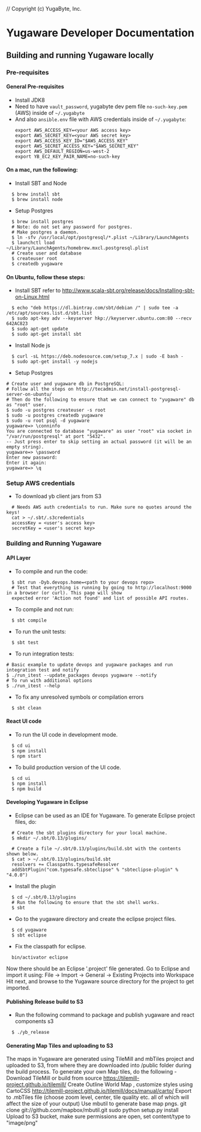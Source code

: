 // Copyright (c) YugaByte, Inc.

# Yugaware Developer Documentation

## Building and running Yugaware locally

### Pre-requisites

#### General Pre-requisites

* Install JDK8
* Need to have `vault_password`, yugabyte dev pem file `no-such-key.pem` (AWS) inside of `~/.yugabyte`
* And also `ansible.env` file with AWS credentials inside of `~/.yugabyte`:
  ```
  export AWS_ACCESS_KEY=<your AWS access key>
  export AWS_SECRET_KEY=<your AWS secret key>
  export AWS_ACCESS_KEY_ID="$AWS_ACCESS_KEY"
  export AWS_SECRET_ACCESS_KEY="$AWS_SECRET_KEY"
  export AWS_DEFAULT_REGION=us-west-2
  export YB_EC2_KEY_PAIR_NAME=no-such-key
  ```

#### On a mac, run the following:
* Install SBT and Node
```
  $ brew install sbt
  $ brew install node
```
* Setup Postgres
```
  $ brew install postgres
  # Note: do not set any password for postgres.
  # Make postgres a daemon.
  $ ln -sfv /usr/local/opt/postgresql/*.plist ~/Library/LaunchAgents
  $ launchctl load ~/Library/LaunchAgents/homebrew.mxcl.postgresql.plist
  # Create user and database
  $ createuser root
  $ createdb yugaware
```
#### On Ubuntu, follow these steps:
* Install SBT refer to http://www.scala-sbt.org/release/docs/Installing-sbt-on-Linux.html
```
  $ echo "deb https://dl.bintray.com/sbt/debian /" | sudo tee -a /etc/apt/sources.list.d/sbt.list
  $ sudo apt-key adv --keyserver hkp://keyserver.ubuntu.com:80 --recv 642AC823
  $ sudo apt-get update
  $ sudo apt-get install sbt
```
* Install Node js
```
  $ curl -sL https://deb.nodesource.com/setup_7.x | sudo -E bash -
  $ sudo apt-get install -y nodejs
```
* Setup Postgres
```
# Create user and yugaware db in PostgreSQL:
# Follow all the steps on http://tecadmin.net/install-postgresql-server-on-ubuntu/
# Then do the following to ensure that we can connect to "yugaware" db as "root" user.
$ sudo -u postgres createuser -s root
$ sudo -u postgres createdb yugaware
$ sudo -u root psql -d yugaware
yugaware=> \conninfo
You are connected to database "yugaware" as user "root" via socket in "/var/run/postgresql" at port "5432".
-- Just press enter to skip setting an actual password (it will be an empty string).
yugaware=> \password
Enter new password:
Enter it again:
yugaware=> \q
```

### Setup AWS credentials

*  To download yb client jars from S3
```
  # Needs AWS auth credentials to run. Make sure no quotes around the keys!
  cat > ~/.sbt/.s3credentials
  accessKey = <user's access key>
  secretKey = <user's secret key>
```

### Building and Running Yugaware

#### API Layer

* To compile and run the code:
```
  $ sbt run -Dyb.devops.home=<path to your devops repo>
  # Test that everything is running by going to http://localhost:9000 in a browser (or curl). This page will show 
  expected error 'Action not found' and list of possible API routes.
```

* To compile and not run:
```
  $ sbt compile
```

* To run the unit tests:
```
  $ sbt test
```

* To run integration tests:
```
# Basic example to update devops and yugaware packages and run integration test and notify
$ ./run_itest --update_packages devops yugaware --notify
# To run with additional options
$ ./run_itest --help
```

* To fix any unresolved symbols or compilation errors
```
  $ sbt clean
```

#### React UI code
* To run the UI code in development mode.

```
  $ cd ui
  $ npm install
  $ npm start
```

* To build production version of the UI code.
```
  $ cd ui
  $ npm install
  $ npm build
```

#### Developing Yugaware in Eclipse

* Eclipse can be used as an IDE for Yugaware. To generate Eclipse project files, do:

```
  # Create the sbt plugins directory for your local machine.
  $ mkdir ~/.sbt/0.13/plugins/

  # Create a file ~/.sbt/0.13/plugins/build.sbt with the contents shown below.
  $ cat > ~/.sbt/0.13/plugins/build.sbt
  resolvers += Classpaths.typesafeResolver
  addSbtPlugin("com.typesafe.sbteclipse" % "sbteclipse-plugin" % "4.0.0")
```

* Install the plugin
```
  $ cd ~/.sbt/0.13/plugins
  # Run the following to ensure that the sbt shell works.
  $ sbt
```
* Go to the yugaware directory and create the eclipse project files.
```
  $ cd yugaware
  $ sbt eclipse
```
* Fix the classpath for eclipse.
```
  bin/activator eclipse
```

Now there should be an Eclipse '.project' file generated. Go to Eclipse and import it using:
File -> Import -> General -> Existing Projects into Workspace
Hit next, and browse to the Yugaware source directory for the project to get imported.


#### Publishing Release build to S3
* Run the following command to package and publish yugaware and react components s3
```
  $ ./yb_release
```


#### Generating Map Tiles and uploading to S3
The maps in Yugaware are generated using TileMill and mbTiles project and uploaded to S3,
from where they are downloaded into /public folder during the build process.
To generate your own Map tiles, do the following -
Download TileMill or build from source https://tilemill-project.github.io/tilemill/
Create Outline World Map , customize styles using CartoCSS http://tilemill-project.github.io/tilemill/docs/manual/carto/
Export to .mbTiles file (choose zoom level, center, tile quality etc. all of which will affect the size of your output)
Use mbutil to generate base map pngs.
git clone git://github.com/mapbox/mbutil.git
sudo python setup.py install
Upload to S3 bucket, make sure permissions are open, set content/type to "image/png"

